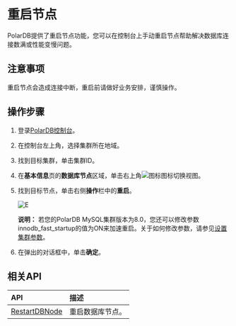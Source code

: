 # 重启节点

PolarDB提供了重启节点功能，您可以在控制台上手动重启节点帮助解决数据库连接数满或性能变慢问题。

## 注意事项

重启节点会造成连接中断，重启前请做好业务安排，谨慎操作。

## 操作步骤

1.  登录[PolarDB控制台](https://polardb.console.aliyun.com/)。

2.  在控制台左上角，选择集群所在地域。

3.  找到目标集群，单击集群ID。

4.  在**基本信息**页的**数据库节点**区域，单击右上角![图标](https://static-aliyun-doc.oss-cn-hangzhou.aliyuncs.com/assets/img/zh-CN/5530201061/p170301.png)图标切换视图。

5.  找到目标节点，单击右侧**操作**栏中的**重启**。

    ![E](https://static-aliyun-doc.oss-cn-hangzhou.aliyuncs.com/assets/img/zh-CN/5070201061/p170310.png)

    **说明：** 若您的PolarDB MySQL集群版本为8.0，您还可以修改参数innodb\_fast\_startup的值为ON来加速重启。关于如何修改参数，请参见[设置集群参数](/intl.zh-CN/用户指南/其他操作/设置集群参数.md)。

6.  在弹出的对话框中，单击**确定**。


## 相关API

|API|描述|
|:--|:-|
|[RestartDBNode](/intl.zh-CN/API参考/节点/RestartDBNode.md)|重启数据库节点。|

